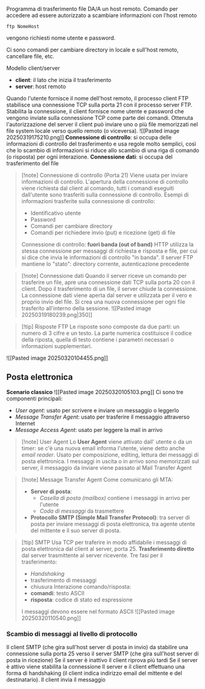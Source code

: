 Programma di trasferimento file DA/A un host remoto. Comando per accedere ad essere autorizzato a scambiare informazioni  con l'host remoto
```
ftp NomeHost
```
vengono richiesti nome utente e password.

Ci sono comandi per cambiare directory in locale e sull'host remoto, cancellare file, etc.

Modello client/server
- **client**: il lato che inizia il trasferimento
- **server**: host remoto

Quando l'utente fornisce il nome dell'host remoto, il processo client FTP stabilisce una connessione TCP sulla porta 21 con il processo server FTP.
Stabilita la connessione, il client fornisce nome utente e password che vengono inviate sulla connessione TCP come parte dei comandi.
Ottenuta l'autorizzazione del server il client può inviare uno o più file memorizzati nel file system locale verso quello remoto (o viceversa).
![[Pasted image 20250319175210.png]]
**Connessione di controllo**: si occupa delle informazioni di controllo del trasferimento e usa regole molto semplici, così che lo scambio di informazioni si riduce allo scambio di una riga di comando (o risposta) per ogni interazione.
**Connessione dati**: si occupa del trasferimento del file

>[!note] Connessione di controllo
>(Porta 21) Viene usata per inviare informazioni di controllo. L'apertura della connessione di controllo viene richiesta dal client al comando, tutti i comandi eseguiti dall'utente sono trasferiti sulla connessione di controllo. 
>Esempi di informazioni trasferite sulla connessione di controllo:
>- Identificativo utente
>- Password
>- Comandi per cambiare directory
>- Comandi per richiedere invio (put) e ricezione (get) di file
>
>Connessione di controllo: **fuori banda (out of band)** 
>HTTP utilizza la stessa connessione per messaggi di richiesta e risposta e file, per cui si dice che invia le informazioni di controllo "in banda". Il server FTP mantiene lo "stato": directory corrente, autenticazione precedente

>[!note] Connessione dati
>Quando il server riceve un comando per trasferire un file, apre una connessione dati TCP sulla porta 20 con il client. Dopo il trasferimento di un file, il server chiude la connessione.
>La connessione dati viene aperta dal server e utilizzata per il vero e proprio invio del file. Si crea una nuova connessione per ogni file trasferito all'interno della sessione. ![[Pasted image 20250319180239.png|350]]

>[!tip] Risposte FTP
>Le risposte sono composte da due parti: un numero di 3 cifre e un testo. La parte numerica costituisce il codice della riposta, quella di testo contiene i parametri necessari o informazioni supplementari. 

![[Pasted image 20250320104455.png]]
## Posta elettronica
**Scenario classico**
![[Pasted image 20250320105103.png]]
Ci sono tre componenti principali:
- *User agent*: usato per scrivere e inviare un messaggio o leggerlo
- *Message Transfer Agent*: usato per trasferire il messaggio attraverso Internet
- *Message Access Agent*: usato per leggere la mail in arrivo
>[!note] User Agent
>Lo **User Agent** viene attivato dall' utente o da un timer: se c'è una nuova email informa l'utente, viene detto anche *email reader*. 
>Usato per composizione, editing, lettura dei messaggi di posta elettronica.
>I messaggi in uscita o in arrivo sono memorizzati sul server, il messaggio da inviare viene passato al Mail Transfer Agent

>[!note] Message Transfer Agent
> Come comunicano gli MTA:
> - **Server di posta**:
> 	-  *Casella di posta (mailbox)* contiene i messaggi in arrivo per l'utente
> 	- *Coda di messaggi* da trasmettere 
> - **Protocollo SMTP (Simple Mail Transfer Protocol)**: tra server di posta per inviare messaggi di posta elettronica, tra agente utente del mittente e il suo server di posta.

>[!tip] SMTP
>Usa TCP per traferire in modo affidabile i messaggi di posta elettronica dal client al server, porta 25. 
>**Trasferimento diretto** dal server trasmittente al server ricevente.
>Tre fasi per il trasferimento:
>- *Handshaking*
>- trasferimento di messaggi
>- chiusura
>Interazione comando/risposta:
>- **comandi**: testo ASCII
>- **risposta**: codice di stato ed espressione
>
>I messaggi devono essere nel formato ASCII
>![[Pasted image 20250320110540.png]]

### Scambio di messaggi al livello di protocollo
Il client SMTP (che gira sull'host server di posta in invio) da stabilire una connessione sulla porta 25 verso il server SMTP (che gira sull'host server di posta in ricezione)
Se il server è inattivo il client riprova più tardi
Se il server è attivo viene stabilita la connessione
Il server e il client effettuano una forma di handshaking (il client indica indirizzo email del mittente e del destinatario).
Il client invia il messaggio

